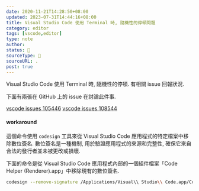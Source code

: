 ```yaml
---
date: 2020-11-21T14:28:50+08:00
updated: 2023-07-31T14:44:16+08:00
title: Visual Studio Code 使用 Terminal 時, 隨機性的停頓問題
category: editor
tags: [vscode,editor]
type: note
author: 
status: 🌲
sourceType: 📰️
sourceURL: .
post: true
---
```


Visual Studio Code 使用 Terminal 時, 隨機性的停頓. 有相關 issue 回報狀況.

<!--more-->

下面有兩張在 GitHub 上的 issue 在討論此件事.

[vscode issues 105446](https://github.com/microsoft/vscode/issues/105446)
[vscode issues 108544](https://github.com/microsoft/vscode/issues/108544)

#### workaround

這個命令使用 `codesign` 工具來從 Visual Studio Code 應用程式的特定檔案中移除數位簽名. 數位簽名是一種機制, 用於驗證應用程式的來源和完整性, 確保它來自合法的發行者並未被更改或損壞.

下面的命令是從 Visual Studio Code 應用程式內部的一個組件檔案「Code Helper (Renderer).app」中移除現有的數位簽名.

```bash
codesign --remove-signature /Applications/Visual\\ Studio\\ Code.app/Contents/Frameworks/Code\\ Helper\\ \\(Renderer\\).app
```